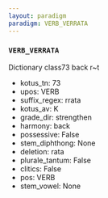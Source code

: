 ```yaml
---
layout: paradigm
paradigm: VERB_VERRATA
---
```

### ` VERB_VERRATA `

Dictionary class73 back r~t
* kotus_tn: 73
* upos: VERB
* suffix_regex: rrata
* kotus_av: K
* grade_dir: strengthen
* harmony: back
* possessive: False
* stem_diphthong: None
* deletion: rata
* plurale_tantum: False
* clitics: False
* pos: VERB
* stem_vowel: None
